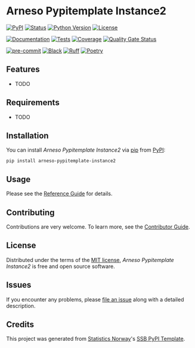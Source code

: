 # Arneso Pypitemplate Instance2

[![PyPI](https://img.shields.io/pypi/v/arneso-pypitemplate-instance2.svg)][pypi status]
[![Status](https://img.shields.io/pypi/status/arneso-pypitemplate-instance2.svg)][pypi status]
[![Python Version](https://img.shields.io/pypi/pyversions/arneso-pypitemplate-instance2)][pypi status]
[![License](https://img.shields.io/pypi/l/arneso-pypitemplate-instance2)][license]

[![Documentation](https://github.com/arneso-ssb/arneso-pypitemplate-instance2/actions/workflows/docs.yml/badge.svg)][documentation]
[![Tests](https://github.com/arneso-ssb/arneso-pypitemplate-instance2/actions/workflows/tests.yml/badge.svg)][tests]
[![Coverage](https://sonarcloud.io/api/project_badges/measure?project=arneso-ssb_arneso-pypitemplate-instance2&metric=coverage)][sonarcov]
[![Quality Gate Status](https://sonarcloud.io/api/project_badges/measure?project=arneso-ssb_arneso-pypitemplate-instance2&metric=alert_status)][sonarquality]

[![pre-commit](https://img.shields.io/badge/pre--commit-enabled-brightgreen?logo=pre-commit&logoColor=white)][pre-commit]
[![Black](https://img.shields.io/badge/code%20style-black-000000.svg)][black]
[![Ruff](https://img.shields.io/endpoint?url=https://raw.githubusercontent.com/astral-sh/ruff/main/assets/badge/v2.json)](https://github.com/astral-sh/ruff)
[![Poetry](https://img.shields.io/endpoint?url=https://python-poetry.org/badge/v0.json)][poetry]

[pypi status]: https://pypi.org/project/arneso-pypitemplate-instance2/
[documentation]: https://arneso-ssb.github.io/arneso-pypitemplate-instance2
[tests]: https://github.com/arneso-ssb/arneso-pypitemplate-instance2/actions?workflow=Tests

[sonarcov]: https://sonarcloud.io/summary/overall?id=arneso-ssb_arneso-pypitemplate-instance2
[sonarquality]: https://sonarcloud.io/summary/overall?id=arneso-ssb_arneso-pypitemplate-instance2
[pre-commit]: https://github.com/pre-commit/pre-commit
[black]: https://github.com/psf/black
[poetry]: https://python-poetry.org/

## Features

- TODO

## Requirements

- TODO

## Installation

You can install _Arneso Pypitemplate Instance2_ via [pip] from [PyPI]:

```console
pip install arneso-pypitemplate-instance2
```

## Usage

Please see the [Reference Guide] for details.

## Contributing

Contributions are very welcome.
To learn more, see the [Contributor Guide].

## License

Distributed under the terms of the [MIT license][license],
_Arneso Pypitemplate Instance2_ is free and open source software.

## Issues

If you encounter any problems,
please [file an issue] along with a detailed description.

## Credits

This project was generated from [Statistics Norway]'s [SSB PyPI Template].

[statistics norway]: https://www.ssb.no/en
[pypi]: https://pypi.org/
[ssb pypi template]: https://github.com/statisticsnorway/ssb-pypitemplate
[file an issue]: https://github.com/arneso-ssb/arneso-pypitemplate-instance2/issues
[pip]: https://pip.pypa.io/

<!-- github-only -->

[license]: https://github.com/arneso-ssb/arneso-pypitemplate-instance2/blob/main/LICENSE
[contributor guide]: https://github.com/arneso-ssb/arneso-pypitemplate-instance2/blob/main/CONTRIBUTING.md
[reference guide]: https://arneso-ssb.github.io/arneso-pypitemplate-instance2/reference.html
